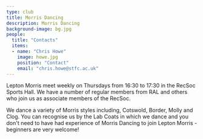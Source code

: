 ```yaml
---
type: club
title: Morris Dancing
description: Morris Dancing
background-image: bg.jpg
people:
  title: "Contacts"
  items:
  - name: "Chris Howe"
    image: howe.jpg
    position: "Contact"
    email: "chris.howe@stfc.ac.uk"
---
```


Lepton Morris meet weekly on Thursdays from 16:30 to 17:30 in the RecSoc Sports Hall.  We have a number of regular members from RAL and others who join us as associate members of the RecSoc.  

We dance a variety of Morris styles including, Cotswold, Border, Molly and Clog.  You can recognise us by the Lab Coats in which we dance and you don't need to have had experience of Morris Dancing to join Lepton Morris - beginners are very welcome!

